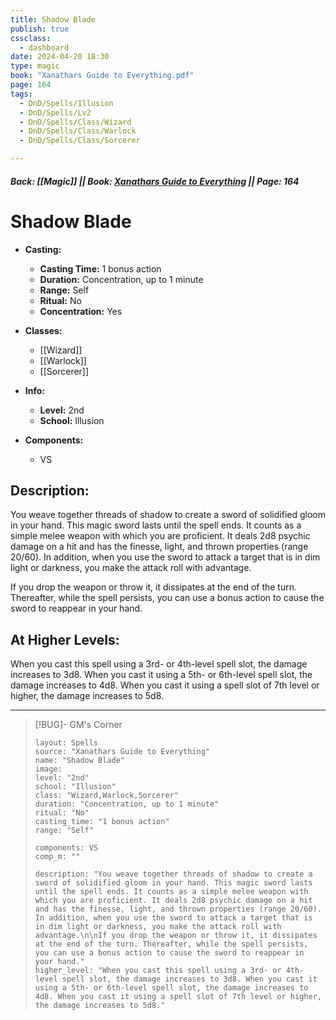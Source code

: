```yaml
---
title: Shadow Blade
publish: true
cssclass:
  - dashboard
date: 2024-04-20 18:30
type: magic
book: "Xanathars Guide to Everything.pdf"
page: 164
tags:
  - DnD/Spells/Illusion
  - DnD/Spells/Lv2
  - DnD/Spells/Class/Wizard
  - DnD/Spells/Class/Warlock
  - DnD/Spells/Class/Sorcerer

---
```


##### Back: [[Magic]] || Book: [Xanathars Guide to Everything](https://drive.google.com/drive/folders/1O5bhpYizcIT5xxAoLOuzCRht_PVS7VSG?usp=sharing) || Page: 164

# Shadow Blade

- **Casting:**
    - **Casting Time:** 1 bonus action
    - **Duration:** Concentration, up to 1 minute
    - **Range:** Self
    - **Ritual:** No
    - **Concentration:** Yes
- **Classes:**
    - [[Wizard]]
    - [[Warlock]]
    - [[Sorcerer]]

- **Info:**
    - **Level:** 2nd
    - **School:** Illusion
- **Components:**
    - VS


## Description:
You weave together threads of shadow to create a sword of solidified gloom in your hand. This magic sword lasts until the spell ends. It counts as a simple melee weapon with which you are proficient. It deals 2d8 psychic damage on a hit and has the finesse, light, and thrown properties (range 20/60). In addition, when you use the sword to attack a target that is in dim light or darkness, you make the attack roll with advantage.

If you drop the weapon or throw it, it dissipates at the end of the turn. Thereafter, while the spell persists, you can use a bonus action to cause the sword to reappear in your hand.

## At Higher Levels:
When you cast this spell using a 3rd- or 4th-level spell slot, the damage increases to 3d8. When you cast it using a 5th- or 6th-level spell slot, the damage increases to 4d8. When you cast it using a spell slot of 7th level or higher, the damage increases to 5d8.

---

> [!BUG]- GM's Corner
>
> ```statblock
> layout: Spells
> source: "Xanathars Guide to Everything"
> name: "Shadow Blade"
> image: 
> level: "2nd"
> school: "Illusion"
> class: "Wizard,Warlock,Sorcerer"
> duration: "Concentration, up to 1 minute"
> ritual: "No"
> casting_time: "1 bonus action"
> range: "Self"
>
> components: VS
> comp_m: ""
>
> description: "You weave together threads of shadow to create a sword of solidified gloom in your hand. This magic sword lasts until the spell ends. It counts as a simple melee weapon with which you are proficient. It deals 2d8 psychic damage on a hit and has the finesse, light, and thrown properties (range 20/60). In addition, when you use the sword to attack a target that is in dim light or darkness, you make the attack roll with advantage.\n\nIf you drop the weapon or throw it, it dissipates at the end of the turn. Thereafter, while the spell persists, you can use a bonus action to cause the sword to reappear in your hand."
> higher_level: "When you cast this spell using a 3rd- or 4th-level spell slot, the damage increases to 3d8. When you cast it using a 5th- or 6th-level spell slot, the damage increases to 4d8. When you cast it using a spell slot of 7th level or higher, the damage increases to 5d8."
> ```
